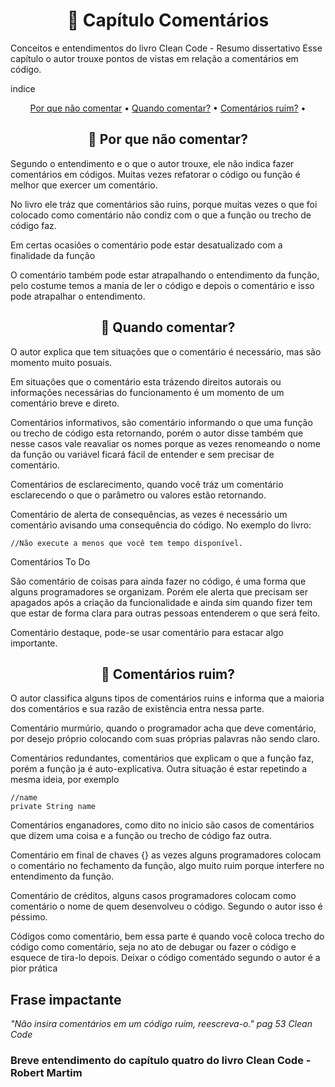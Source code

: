 <h1 align="center"> 📘 Capítulo Comentários</h1>

Conceitos e entendimentos do livro Clean Code - Resumo dissertativo 
Esse capítulo o autor trouxe pontos de vistas em relação a comentários em código.

indice 
<p align="center">
 <a href="#">Por que não comentar</a> •
 <a href="#">Quando comentar?</a> • 
 <a href="#">Comentários ruim?</a> • 

</p>


<h2 align="center"> 🔹 Por que não comentar?</h2>

Segundo o entendimento e o que o autor trouxe, ele não indica fazer comentários em códigos. Muitas vezes refatorar o código ou função é melhor que exercer um comentário.

No livro ele tráz que comentários são ruins, porque muitas vezes o que foi colocado como comentário não condiz com o que a função ou trecho de código faz.

Em certas ocasiões o comentário pode estar desatualizado com a finalidade da função

O comentário também pode estar atrapalhando o entendimento da função, pelo costume temos a mania de ler o código e depois o comentário e isso pode atrapalhar o entendimento.

<h2 align="center"> 🔹 Quando comentar?</h2>

O autor explica que tem situações que o comentário é necessário, mas são momento muito posuais.

Em situações que o comentário esta trázendo direitos autorais ou informações necessárias do funcionamento é um momento de um comentário breve e direto.

Comentários informativos, são comentário informando o que uma função ou trecho de código esta retornando, porém o autor disse também que nesse casos vale reavaliar os nomes porque as vezes renomeando o nome da função ou variável ficará fácil de entender e sem precisar de comentário.

Comentários de esclarecimento, quando você tráz um comentário esclarecendo o que o parâmetro ou valores estão retornando. 

Comentário de alerta de consequências, as vezes é necessário um comentário avisando uma consequência do código. No exemplo do livro:

```
//Não execute a menos que você tem tempo disponível.
```

Comentários To Do

São comentário de coisas para ainda fazer no código, é uma forma que alguns programadores se organizam. Porém ele alerta que precisam ser apagados após a criação da funcionalidade e ainda sim quando fizer tem que estar de forma clara para outras pessoas entenderem o que será feito.

Comentário destaque, pode-se usar comentário para estacar algo importante.

<h2 align="center"> 🔹 Comentários ruim?</h2>

O autor  classifica alguns tipos de comentários ruins e informa que a maioria dos comentários e sua razão de existência entra nessa parte.

Comentário murmúrio, quando o programador acha que deve comentário, por desejo próprio colocando com suas próprias palavras não sendo claro. 

Comentários redundantes, comentários que explicam o que a função faz, porém a função ja é auto-explicativa. Outra situação é estar repetindo a mesma ideia, por exemplo 


```
//name
private String name
```

Comentários enganadores, como dito no inicio são casos de comentários que dizem uma coisa e a função ou trecho de código faz outra.

Comentário em final de chaves {} as vezes alguns programadores colocam o comentário no fechamento da função, algo muito ruim porque interfere no entendimento da função.

Comentário de créditos, alguns casos programadores colocam como comentário o nome de quem desenvolveu o código. Segundo o autor isso é péssimo.

Códigos como comentário, bem essa parte é quando você coloca trecho do código como comentário, seja no ato de debugar ou fazer o código e esquece de tira-lo depois. Deixar o código comentádo segundo o autor é a pior prática

## Frase impactante 

<i> "Não insira comentários em um código ruim, reescreva-o." pag 53 Clean Code </i>


### Breve entendimento do capítulo quatro do livro Clean Code - Robert Martim
